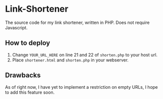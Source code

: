 # Link-Shortener
The source code for my link shortener, written in PHP. Does not require Javascript.


## How to deploy

1. Change `YOUR_URL_HERE` on line 21 and 22 of `shorten.php` to your host url.
2. Place `shortener.html` and `shorten.php` in your webserver. 

## Drawbacks
As of right now, I have yet to implement a restriction on empty URLs, I hope to add this feature soon. 
